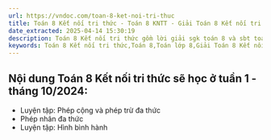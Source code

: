 ```yaml
---
url: https://vndoc.com/toan-8-ket-noi-tri-thuc
title: Toán 8 Kết nối tri thức - Toán 8 KNTT - Giải Toán 8 Kết nối tri thức
date_extracted: 2025-04-14 15:30:19
description: Toán 8 Kết nối tri thức gồm lời giải sgk toán 8 và sbt toán 8 sách Kết nối tri thức. Lời giải Toán 8 KNTT được VnDoc biên soạn chỉn chu nhằm giúp các bạn học sinh học Toán lớp 8 tốt hơn
keywords: Toán 8 Kết nối tri thức,Toán 8,Toán lớp 8,Giải Toán 8 Kết nối tri thức,giải toán 8,toán 8 kết nối,toán 8 kntt,toán lớp 8 kết nối tri thức,sách toán 8 kết nối tri thức,sgk toán 8 kết nối tri thức,sách giáo khoa toán 8 kết nối tri thức,soạn toán 8
---
```


## **Nội dung Toán 8 Kết nối tri thức sẽ học ở tuần 1 - tháng 10/2024:**
  * Luyện tập: Phép cộng và phép trừ đa thức
  * Phép nhân đa thức
  * Luyện tập: Hình bình hành

